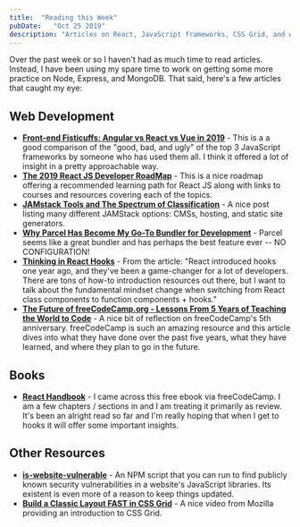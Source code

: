 ```yaml
---
title:  "Reading this Week"
pubDate:   "Oct 25 2019"
description: "Articles on React, JavaScript frameworks, CSS Grid, and web vulnerabilities."
---
```


Over the past week or so I haven't had as much time to read articles. Instead,  I have been using my spare time to work on getting some more practice on Node, Express, and MongoDB. That said, here's a few articles that caught my eye:

## Web Development

- **[Front-end Fisticuffs: Angular vs React vs Vue in 2019](https://leewarrick.com/blog/angular-vs-react-vs-vue/)** - This is a a good comparison of the "good, bad, and ugly" of the top 3 JavaScript frameworks by someone who has used them all. I think it offered a lot of insight in a pretty approachable way.
- **[The 2019 React JS Developer RoadMap](https://medium.com/javarevisited/the-2019-react-js-developer-roadmap-9a8e290b8a56)** - This is a nice roadmap offering a recommended learning path for React JS along with links to courses and resources covering each of the topics.
- **[JAMstack Tools and The Spectrum of Classification](https://css-tricks.com/jamstack-tools-and-the-spectrum-of-classification/)** - A nice post listing many different JAMStack options: CMSs, hosting, and static site generators.
- **[Why Parcel Has Become My Go-To Bundler for Development](https://css-tricks.com/why-parcel-has-become-my-go-to-bundler-for-development/)** - Parcel seems like a great bundler and has perhaps the best feature ever -- NO CONFIGURATION!
- **[Thinking in React Hooks](https://wattenberger.com/blog/react-hooks)** - From the article: "React introduced hooks one year ago, and they've been a game-changer for a lot of developers. There are tons of how-to introduction resources out there, but I want to talk about the fundamental mindset change when switching from React class components to function components + hooks."
- **[The Future of freeCodeCamp.org - Lessons From 5 Years of Teaching the World to Code](https://www.freecodecamp.org/news/the-future-of-freecodecamp-5-year-anniversary/)** - A nice bit of reflection on freeCodeCamp's 5th anniversary. freeCodeCamp is such an amazing resource and this article dives into what they have done over the past five years, what they have learned, and where they plan to go in the future.

## Books

- **[React Handbook](https://flaviocopes.com/page/react-handbook/)** - I came across this free ebook via freeCodeCamp. I am a few chapters / sections in and I am treating it primarily as review. It's been an alright read so far and I'm really hoping that when I get to hooks it will offer some important insights.

## Other Resources

- **[is-website-vulnerable](https://github.com/lirantal/is-website-vulnerable)** - An NPM script that you can run to find publicly known security vulnerabilities in a website's JavaScript libraries. Its existent is even more of a reason to keep things updated.
- **[Build a Classic Layout FAST in CSS Grid](https://www.youtube.com/watch?v=KOvGeFUHAC0)** - A nice video from Mozilla providing an introduction to CSS Grid.



